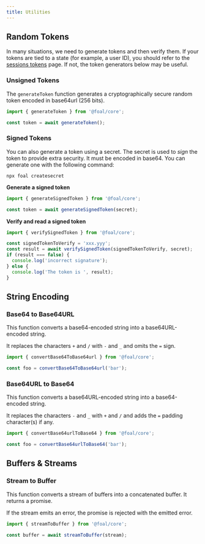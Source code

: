 ```yaml
---
title: Utilities
---
```


## Random Tokens

In many situations, we need to generate tokens and then verify them. If your tokens are tied to a state (for example, a user ID), you should refer to the [sessions tokens](../authentication/session-tokens.md) page. If not, the token generators below may be useful.

### Unsigned Tokens

The `generateToken` function generates a cryptographically secure random token encoded in base64url (256 bits).

```typescript
import { generateToken } from '@foal/core';

const token = await generateToken();
```

### Signed Tokens

You can also generate a token using a secret. The secret is used to *sign* the token to provide extra security. It must be encoded in base64. You can generate one with the following command:

```
npx foal createsecret
```

**Generate a signed token**
```typescript
import { generateSignedToken } from '@foal/core';

const token = await generateSignedToken(secret);
```

**Verify and read a signed token**
```typescript
import { verifySignedToken } from '@foal/core';

const signedTokenToVerify = 'xxx.yyy';
const result = await verifySignedToken(signedTokenToVerify, secret);
if (result === false) {
  console.log('incorrect signature');
} else {
  console.log('The token is ', result);
}
```

## String Encoding

### Base64 to Base64URL

This function converts a base64-encoded string into a base64URL-encoded string. 

It replaces the characters `+` and `/` with `-` and `_` and omits the `=` sign.

```typescript
import { convertBase64ToBase64url } from '@foal/core';

const foo = convertBase64ToBase64url('bar');
```

### Base64URL to Base64

This function converts a base64URL-encoded string into a base64-encoded string. 

It replaces the characters `-` and `_` with `+` and `/` and adds the `=` padding character(s) if any.

```typescript
import { convertBase64urlToBase64 } from '@foal/core';

const foo = convertBase64urlToBase64('bar');
```

## Buffers & Streams

### Stream to Buffer

This function converts a stream of buffers into a concatenated buffer. It returns a promise.

If the stream emits an error, the promise is rejected with the emitted error.

```typescript
import { streamToBuffer } from '@foal/core';

const buffer = await streamToBuffer(stream);
```